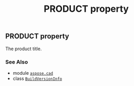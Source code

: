 ﻿---
title: PRODUCT property
second_title: Aspose.CAD for Python via .NET API References
description: 
type: docs
weight: 50
url: /python-net/aspose.cad/buildversioninfo/product/
is_root: false
---

## PRODUCT property


The product title.

### See Also
* module [`aspose.cad`](../../)
* class [`BuildVersionInfo`](/cad/python-net/aspose.cad/buildversioninfo)
